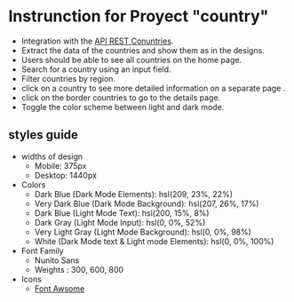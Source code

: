 # Instrunction for Proyect "country"
- Integration with the [API REST Conuntries](https://restcountries.eu/).
- Extract the data of the countries and show them as in the designs.
- Users should be able to see all countries on the home page.
- Search for a country using an input field.
- Filter countries by region.
- click on a country to see more detailed information on a separate page .
- click on the border countries to go to the details page. 
- Toggle the color scheme between light and dark mode.

## styles guide
- widths of design
    - Mobile: 375px
    - Desktop: 1440px
- Colors
    - Dark Blue (Dark Mode Elements): hsl(209, 23%, 22%)
    - Very Dark Blue (Dark Mode Background): hsl(207, 26%, 17%)
    - Dark Blue (Light Mode Text): hsl(200, 15%, 8%)
    - Dark Gray (Light Mode Input): hsl(0, 0%, 52%)
    - Very Light Gray (Light Mode Background): hsl(0, 0%, 98%)
    - White (Dark Mode text & Light mode Elements): hsl(0, 0%, 100%)
- Font Family
    - Nunito Sans
    - Weights : 300, 600, 800     
- Icons
    - [Font Awsome](https://fontawesome.com)
